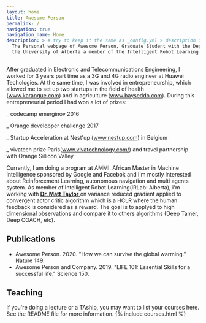 ```yaml
---
layout: home
title: Awesome Person
permalink: /
navigation: true
navigation_name: Home
description: > # try to keep it the same as _config.yml > description field, which is used as a fallback for pages without description or excerpt.
  The Personal webpage of Awesome Person, Graduate Student with the Department of Computing Science at
  the University of Alberta a member of the Intelligent Robot Learning Laboratory.
---
```


After graduated in Electronic and Telecommunications Engineering, I worked for 3 years part time  as a 3G and 4G radio engineer at Huawei
Techologies. At the same time, I was involved in entrepreneurship, which allowed me to set up two startups in the field of health (www.karangue.com) and in agriculture (www.bayseddo.com). During this entrepreneurial period I had won a lot of prizes:

_ codecamp emerginov 2016

_ Orange developper challenge 2017

_ Startup Acceleration at Nest'up (www.nestup.com) in Belgium

_ vivatech prize Paris(www.vivatechnology.com/) and travel partnership with Orange Sillicon Valley

Currently, I am doing a program at AMMI: African Master in Machine Intelligence sponsored by Google and Facebok and i'm mostly interested about Reinforcement Learning, autonomous navigation and multi agents system. As member of Intelligent Robot Learning(IRLab: Alberta), i'm working with  <a href="https://drmatttaylor.net/"> **Dr. Matt Taylor** </a>  on variance reduced gradient applied to convergent actor critic algorithm which is a HCLR where the human feedback is considered as a reward. The goal is to applyed to high dimensional observations and compare it to others algorithms (Deep Tamer, Deep COACH, etc).

## Publications
- Awesome Person. 2020. "How we can survive the global warming." Nature 149.
- Awesome Person and Company. 2019. "LIFE 101: Essential Skills for a successful life." Science 150.

## Teaching
If you're doing a lecture or a TAship, you may want to list your courses here. See the README file for more information. 
{% include courses.html %}
